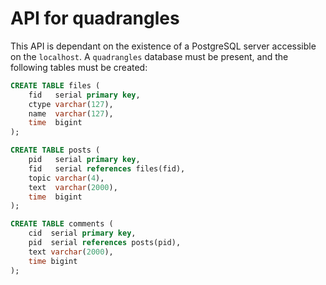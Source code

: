 # API for quadrangles

This API is dependant on the existence of a PostgreSQL server accessible on the `localhost`.
A `quadrangles` database must be present, and the following tables must be created:

```sql
CREATE TABLE files (
    fid   serial primary key,
    ctype varchar(127),
    name  varchar(127),
    time  bigint
);

CREATE TABLE posts (
    pid   serial primary key,
    fid   serial references files(fid),
    topic varchar(4),
    text  varchar(2000),
    time  bigint
);

CREATE TABLE comments (
    cid  serial primary key,
    pid  serial references posts(pid),
    text varchar(2000),
    time bigint
);
```
